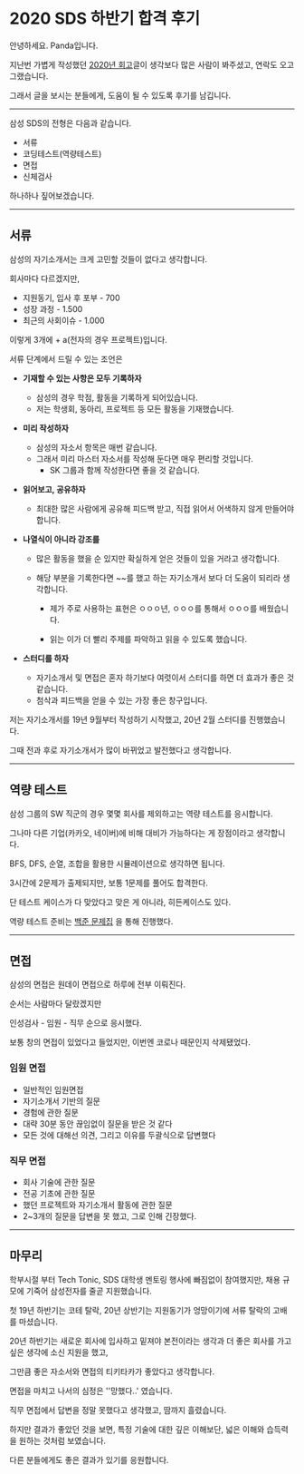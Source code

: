 # 2020 SDS 하반기 합격 후기

안녕하세요. Panda입니다.

지난번 가볍게 작성했던 [2020년 회고](https://freepanda.tistory.com/68)글이 생각보다 많은 사람이 봐주셨고, 연락도 오고 그랬습니다.

그래서 글을 보시는 분들에게, 도움이 될 수 있도록 후기를 남깁니다.

---

삼성 SDS의 전형은 다음과 같습니다.

* 서류
* 코딩테스트(역량테스트)
* 면접
* 신체검사

하나하나 짚어보겠습니다.

---

## 서류

삼성의 자기소개서는 크게 고민할 것들이 없다고 생각합니다.

회사마다 다르겠지만,

* 지원동기, 입사 후 포부 - 700
* 성장 과정 - 1.500
* 최근의 사회이슈 - 1.000

이렇게 3개에 + a(전자의 경우 프로젝트)입니다.

서류 단계에서 드릴 수 있는 조언은

* **기재할 수 있는 사항은 모두 기록하자**

  * 삼성의 경우 학점, 활동을 기록하게 되어있습니다.
  * 저는 학생회, 동아리, 프로젝트 등 모든 활동을 기재했습니다.

* **미리 작성하자**

  * 삼성의 자소서 항목은 매번 같습니다.
  * 그래서 미리 마스터 자소서를 작성해 둔다면 매우 편리할 것입니다.
    * SK 그룹과 함께 작성한다면 좋을 것 같습니다.

* **읽어보고, 공유하자**

  * 최대한 많은 사람에게 공유해 피드백 받고, 직접 읽어서 어색하지 않게 만들어야 합니다.

* **나열식이 아니라 강조를**

  * 많은 활동을 했을 순 있지만 확실하게 얻은 것들이 있을 거라고 생각합니다.

  * 해당 부분을 기록한다면 ~~를 했고 하는 자기소개서 보다 더 도움이 되리라 생각합니다.

    * 제가 주로 사용하는 표현은
      ㅇㅇㅇ년, ㅇㅇㅇ를 통해서 ㅇㅇㅇ를 배웠습니다.

    * 읽는 이가 더 빨리 주제를 파악하고 읽을 수 있도록 했습니다.

* **스터디를 하자**

  * 자기소개서 및 면접은 혼자 하기보다 여럿이서 스터디를 하면 더 효과가 좋은 것 같습니다.
  * 첨삭과 피드백을 얻을 수 있는 가장 좋은 창구입니다.

저는 자기소개서를 19년 9월부터 작성하기 시작했고, 20년 2월 스터디를 진행했습니다.

그때 전과 후로 자기소개서가 많이 바뀌었고 발전했다고 생각합니다.

---

## 역량 테스트

삼성 그룹의 SW 직군의 경우 몇몇 회사를 제외하고는 역량 테스트를 응시합니다.

그나마 다른 기업(카카오, 네이버)에 비해 대비가 가능하다는 게 장점이라고 생각합니다.

BFS, DFS, 순열, 조합을 활용한 시뮬레이션으로 생각하면 됩니다.

3시간에 2문제가 출제되지만, 보통 1문제를 풀어도 합격한다.

단 테스트 케이스가 다 맞았다고 맞은 게 아니라, 히든케이스도 있다.

역량 테스트 준비는 [백준 문제집](https://www.acmicpc.net/workbook/view/1152) 을 통해 진행했다.

---

## 면접

삼성의 면접은 원데이 면접으로 하루에 전부 이뤄진다.

순서는 사람마다 달랐겠지만

인성검사 - 임원 - 직무 순으로 응시했다.

보통 창의 면접이 있었다고 들었지만, 이번엔 코로나 때문인지 삭제됐었다.

### 임원 면접

* 일반적인 임원면접
* 자기소개서 기반의 질문
* 경험에 관한 질문
* 대략 30분 동안 끊임없이 질문을 받은 것 같다
* 모든 것에 대해선 의견, 그리고 이유를 두괄식으로 답변했다

### 직무 면접

* 회사 기술에 관한 질문
* 전공 기초에 관한 질문
* 했던 프로젝트와 자기소개서 활동에 관한 질문
* 2~3개의 질문을 답변을 못 했고, 그로 인해 긴장했다.

---

## 마무리

학부시절 부터 Tech Tonic, SDS 대학생 멘토링 행사에 빠짐없이 참여했지만, 채용 규모에 기죽어 삼성전자를 줄곧 지원했습니다.

첫 19년 하반기는 코테 탈락, 20년 상반기는 지원동기가 엉망이기에 서류 탈락의 고배를 마셨습니다.

20년 하반기는 새로운 회사에 입사하고 밑져야 본전이라는 생각과 더 좋은 회사를 가고 싶은 생각에 소신 지원을 했고,

그만큼 좋은 자소서와 면접의 티키타카가 좋았다고 생각합니다.

면접을 마치고 나서의 심정은 ''망했다..' 였습니다.

직무 면접에서 답변을 정말 못했다고 생각했고, 땀까지 흘렸습니다.

하지만 결과가 좋았던 것을 보면, 특정 기술에 대한 깊은 이해보단, 넓은 이해와 습득력을 원하는 것처럼 보였습니다.

다른 분들에게도 좋은 결과가 있기를 응원합니다.